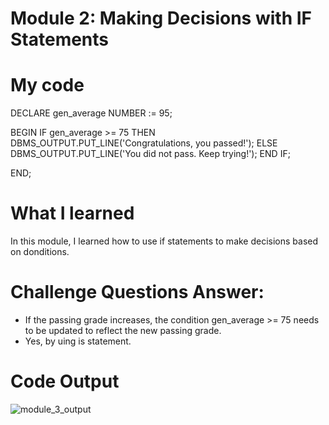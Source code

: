 # Module 2: Making Decisions with IF Statements

# My code
DECLARE
gen_average NUMBER := 95;

BEGIN
IF gen_average >= 75 THEN
DBMS_OUTPUT.PUT_LINE('Congratulations, you passed!');
ELSE
DBMS_OUTPUT.PUT_LINE('You did not pass. Keep trying!');
END IF;

END;


# What I learned
In this module, I learned how to use if statements to make decisions based on donditions.

# Challenge Questions Answer:
- If the passing grade increases, the condition  gen_average >= 75  needs to be updated to reflect the new passing grade. 
- Yes, by uing is statement.

# Code Output
![module_3_output](images/module-3-output.png)
